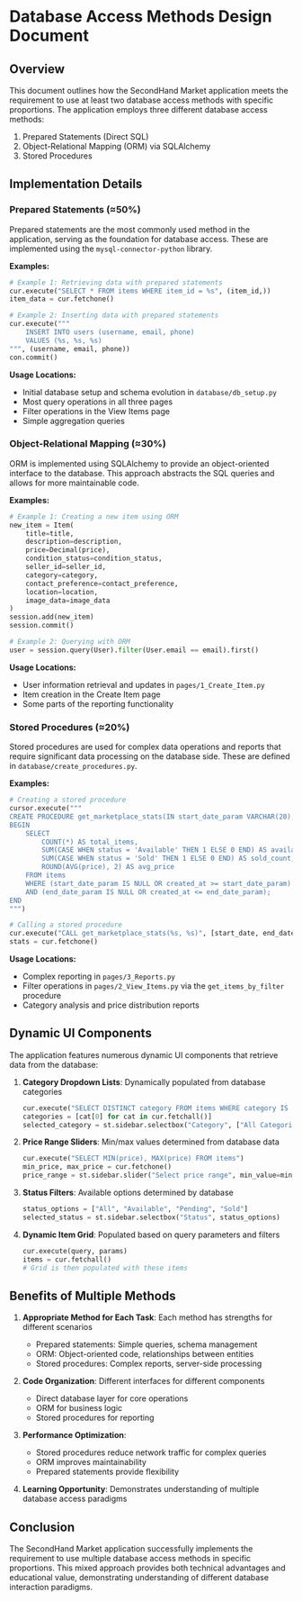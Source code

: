 # Database Access Methods Design Document

## Overview

This document outlines how the SecondHand Market application meets the requirement to use at least two database access methods with specific proportions. The application employs three different database access methods:

1. Prepared Statements (Direct SQL)
2. Object-Relational Mapping (ORM) via SQLAlchemy
3. Stored Procedures

## Implementation Details

### Prepared Statements (≈50%)

Prepared statements are the most commonly used method in the application, serving as the foundation for database access. These are implemented using the `mysql-connector-python` library.

**Examples:**

```python
# Example 1: Retrieving data with prepared statements
cur.execute("SELECT * FROM items WHERE item_id = %s", (item_id,))
item_data = cur.fetchone()

# Example 2: Inserting data with prepared statements
cur.execute("""
    INSERT INTO users (username, email, phone)
    VALUES (%s, %s, %s)
""", (username, email, phone))
con.commit()
```

**Usage Locations:**
- Initial database setup and schema evolution in `database/db_setup.py`
- Most query operations in all three pages
- Filter operations in the View Items page
- Simple aggregation queries

### Object-Relational Mapping (≈30%)

ORM is implemented using SQLAlchemy to provide an object-oriented interface to the database. This approach abstracts the SQL queries and allows for more maintainable code.

**Examples:**

```python
# Example 1: Creating a new item using ORM
new_item = Item(
    title=title,
    description=description,
    price=Decimal(price),
    condition_status=condition_status,
    seller_id=seller_id,
    category=category,
    contact_preference=contact_preference,
    location=location,
    image_data=image_data
)
session.add(new_item)
session.commit()

# Example 2: Querying with ORM
user = session.query(User).filter(User.email == email).first()
```

**Usage Locations:**
- User information retrieval and updates in `pages/1_Create_Item.py`
- Item creation in the Create Item page
- Some parts of the reporting functionality

### Stored Procedures (≈20%)

Stored procedures are used for complex data operations and reports that require significant data processing on the database side. These are defined in `database/create_procedures.py`.

**Examples:**

```python
# Creating a stored procedure
cursor.execute("""
CREATE PROCEDURE get_marketplace_stats(IN start_date_param VARCHAR(20), IN end_date_param VARCHAR(20))
BEGIN
    SELECT 
        COUNT(*) AS total_items,
        SUM(CASE WHEN status = 'Available' THEN 1 ELSE 0 END) AS available_count,
        SUM(CASE WHEN status = 'Sold' THEN 1 ELSE 0 END) AS sold_count,
        ROUND(AVG(price), 2) AS avg_price
    FROM items
    WHERE (start_date_param IS NULL OR created_at >= start_date_param)
    AND (end_date_param IS NULL OR created_at <= end_date_param);
END
""")

# Calling a stored procedure
cur.execute("CALL get_marketplace_stats(%s, %s)", [start_date, end_date])
stats = cur.fetchone()
```

**Usage Locations:**
- Complex reporting in `pages/3_Reports.py`
- Filter operations in `pages/2_View_Items.py` via the `get_items_by_filter` procedure
- Category analysis and price distribution reports

## Dynamic UI Components

The application features numerous dynamic UI components that retrieve data from the database:

1. **Category Dropdown Lists**: Dynamically populated from database categories
   ```python
   cur.execute("SELECT DISTINCT category FROM items WHERE category IS NOT NULL")
   categories = [cat[0] for cat in cur.fetchall()]
   selected_category = st.sidebar.selectbox("Category", ["All Categories"] + categories)
   ```

2. **Price Range Sliders**: Min/max values determined from database data
   ```python
   cur.execute("SELECT MIN(price), MAX(price) FROM items")
   min_price, max_price = cur.fetchone()
   price_range = st.sidebar.slider("Select price range", min_value=min_price, max_value=max_price)
   ```

3. **Status Filters**: Available options determined by database
   ```python
   status_options = ["All", "Available", "Pending", "Sold"]
   selected_status = st.sidebar.selectbox("Status", status_options)
   ```

4. **Dynamic Item Grid**: Populated based on query parameters and filters
   ```python
   cur.execute(query, params)
   items = cur.fetchall()
   # Grid is then populated with these items
   ```

## Benefits of Multiple Methods

1. **Appropriate Method for Each Task**: Each method has strengths for different scenarios
   - Prepared statements: Simple queries, schema management
   - ORM: Object-oriented code, relationships between entities
   - Stored procedures: Complex reports, server-side processing

2. **Code Organization**: Different interfaces for different components
   - Direct database layer for core operations
   - ORM for business logic
   - Stored procedures for reporting

3. **Performance Optimization**: 
   - Stored procedures reduce network traffic for complex queries
   - ORM improves maintainability
   - Prepared statements provide flexibility

4. **Learning Opportunity**: Demonstrates understanding of multiple database access paradigms

## Conclusion

The SecondHand Market application successfully implements the requirement to use multiple database access methods in specific proportions. This mixed approach provides both technical advantages and educational value, demonstrating understanding of different database interaction paradigms. 